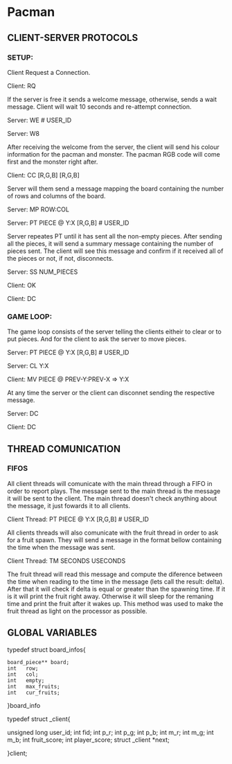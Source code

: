 # Pacman

## CLIENT-SERVER PROTOCOLS

### SETUP:

Client Request a Connection.

Client: RQ 

If the server is free it sends a welcome message, otherwise, sends a wait message. Client will wait 10 seconds and re-attempt connection.

Server: WE # USER_ID

Server: W8 

After receiving the welcome from the server, the client will send his colour information for the pacman and monster. The pacman RGB code will come first and the monster right after.

Client: CC [R,G,B] [R,G,B]

Server will them send a message mapping the board containing the number of rows and columns of the board.

Server: MP  ROW:COL 

Server: PT  PIECE @ Y:X [R,G,B] # USER_ID           

Server repeates PT until it has sent all the non-empty pieces. After sending all the pieces, it will send a summary message containing the number of pieces sent.
The client will see this message and confirm if it received all of  the pieces or not, if not, disconnects.

Server: SS NUM_PIECES

Client: OK 

Client: DC 


### GAME LOOP:

The game loop consists of the server telling the clients eitheir to clear or to put pieces. And for the client to ask the server to move pieces.

Server: PT PIECE @ Y:X [R,G,B] # USER_ID

Server: CL Y:X

Client: MV PIECE @ PREV-Y:PREV-X => Y:X


At any time the server or the client can disconnet sending the respective message.

Server: DC

Client: DC


## THREAD COMUNICATION

### FIFOS


All client threads will comunicate with the main thread through a FIFO in order to report plays. The message sent to the main thread is the message it will be sent to the client. The main thread doesn't check anything about the message, it just fowards it to all clients.

Client Thread: PT PIECE @ Y:X [R,G,B] # USER_ID

All clients  threads will also comunicate with the fruit thread in order to ask for a fruit spawn. They will send a message in the format bellow containing the time when the message was sent.

Client Thread: TM SECONDS USECONDS

The fruit thread will read this message and compute the diference between the time when reading to the time in the message (lets call the result: delta). After that it will check if delta is equal or greater than the spawning time. If it is it will print the fruit right away. Otherwise it will sleep for the remaning time and print the fruit after it wakes up. This method was used to make the fruit thread as light on the processor as possible.

## GLOBAL VARIABLES

typedef struct board_infos{

    board_piece** board;
    int   row;
    int   col;
    int   empty;
    int   max_fruits;
    int   cur_fruits;

}board_info

typedef struct _client{

   unsigned long user_id;
   int fid;
   int p_r;
   int p_g;
   int p_b;
   int m_r;
   int m_g;
   int m_b;
   int fruit_score;
   int player_score;
   struct _client *next;

}client;

